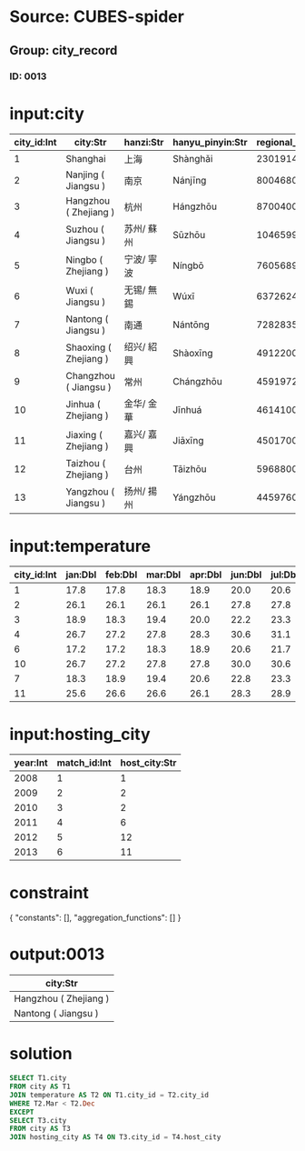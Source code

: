 # Source: CUBES-spider
## Group: city_record
### ID: 0013

# input:city

| city_id:Int | city:Str | hanzi:Str | hanyu_pinyin:Str | regional_population:Int | gdp:Dbl |
|---|---|---|---|---|---|
| 1 | Shanghai | 上海 | Shànghǎi | 23019148 | 1919.57 |
| 2 | Nanjing ( Jiangsu ) | 南京 | Nánjīng | 8004680 | 614.55 |
| 3 | Hangzhou ( Zhejiang ) | 杭州 | Hángzhōu | 8700400 | 701.18 |
| 4 | Suzhou ( Jiangsu ) | 苏州/ 蘇州 | Sūzhōu | 10465994 | 1071.7 |
| 5 | Ningbo ( Zhejiang ) | 宁波/ 寧波 | Níngbō | 7605689 | 601.05 |
| 6 | Wuxi ( Jiangsu ) | 无锡/ 無錫 | Wúxī | 6372624 | 688.02 |
| 7 | Nantong ( Jiangsu ) | 南通 | Nántōng | 7282835 | 408.02 |
| 8 | Shaoxing ( Zhejiang ) | 绍兴/ 紹興 | Shàoxīng | 4912200 | 329.12 |
| 9 | Changzhou ( Jiangsu ) | 常州 | Chángzhōu | 4591972 | 358.04 |
| 10 | Jinhua ( Zhejiang ) | 金华/ 金華 | Jīnhuá | 4614100 | 244.77 |
| 11 | Jiaxing ( Zhejiang ) | 嘉兴/ 嘉興 | Jiāxīng | 4501700 | 266.81 |
| 12 | Taizhou ( Zhejiang ) | 台州 | Tāizhōu | 5968800 | 279.49 |
| 13 | Yangzhou ( Jiangsu ) | 扬州/ 揚州 | Yángzhōu | 4459760 | 263.03 |

# input:temperature

| city_id:Int | jan:Dbl | feb:Dbl | mar:Dbl | apr:Dbl | jun:Dbl | jul:Dbl | aug:Dbl | sep:Dbl | oct:Dbl | nov:Dbl | dec:Dbl |
|---|---|---|---|---|---|---|---|---|---|---|---|
| 1 | 17.8 | 17.8 | 18.3 | 18.9 | 20.0 | 20.6 | 20.6 | 20.6 | 20.0 | 19.4 | 18.3 |
| 2 | 26.1 | 26.1 | 26.1 | 26.1 | 27.8 | 27.8 | 28.3 | 28.3 | 28.3 | 27.2 | 26.7 |
| 3 | 18.9 | 18.3 | 19.4 | 20.0 | 22.2 | 23.3 | 23.9 | 23.3 | 22.8 | 21.7 | 20.0 |
| 4 | 26.7 | 27.2 | 27.8 | 28.3 | 30.6 | 31.1 | 31.7 | 31.7 | 30.6 | 28.9 | 27.8 |
| 6 | 17.2 | 17.2 | 18.3 | 18.9 | 20.6 | 21.7 | 21.7 | 21.1 | 20.6 | 20.0 | 18.3 |
| 10 | 26.7 | 27.2 | 27.8 | 27.8 | 30.0 | 30.6 | 31.1 | 31.1 | 30.6 | 28.9 | 27.8 |
| 7 | 18.3 | 18.9 | 19.4 | 20.6 | 22.8 | 23.3 | 23.3 | 23.3 | 22.8 | 21.7 | 20.0 |
| 11 | 25.6 | 26.6 | 26.6 | 26.1 | 28.3 | 28.9 | 29.4 | 29.4 | 28.9 | 27.2 | 26.1 |

# input:hosting_city

| year:Int | match_id:Int | host_city:Str |
|---|---|---|
| 2008 | 1 | 1 |
| 2009 | 2 | 2 |
| 2010 | 3 | 2 |
| 2011 | 4 | 6 |
| 2012 | 5 | 12 |
| 2013 | 6 | 11 |

# constraint

{
  "constants": [],
  "aggregation_functions": []
}

# output:0013

| city:Str |
|---|
| Hangzhou ( Zhejiang ) |
| Nantong ( Jiangsu ) |

# solution

```sql
SELECT T1.city
FROM city AS T1
JOIN temperature AS T2 ON T1.city_id = T2.city_id
WHERE T2.Mar < T2.Dec
EXCEPT
SELECT T3.city
FROM city AS T3
JOIN hosting_city AS T4 ON T3.city_id = T4.host_city
```
